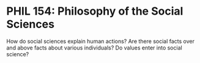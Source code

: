 # PHIL 154: Philosophy of the Social Sciences

How do social sciences explain human actions? Are there social facts over and above facts about various individuals? Do values enter into social science?